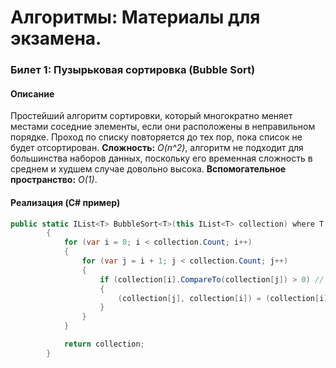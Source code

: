# Алгоритмы: Материалы для экзамена.

### Билет 1: Пузырьковая сортировка (Bubble Sort)

#### Описание
Простейший алгоритм сортировки, который многократно меняет местами соседние элементы, если они расположены в неправильном порядке. Проход по списку повторяется до тех пор, пока список не будет отсортирован.
**Сложность:** *O(n^2)*, алгоритм не подходит для большинства наборов данных, поскольку его временная сложность в среднем и худшем случае довольно высока.
**Вспомогательное пространство:** *O(1)*.

#### Реализация (C# пример)
```cs
public static IList<T> BubbleSort<T>(this IList<T> collection) where T : IComparable
        {
            for (var i = 0; i < collection.Count; i++)
            {
                for (var j = i + 1; j < collection.Count; j++)
                {
                    if (collection[i].CompareTo(collection[j]) > 0) // Сортировка по возрастанию
                    {
                        (collection[j], collection[i]) = (collection[i], collection[j]);
                    }
                }
            }

            return collection;
        }
```
